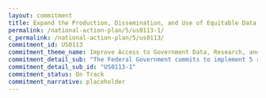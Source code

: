 ```yaml
---
layout: commitment
title: Expand the Production, Dissemination, and Use of Equitable Data
permalink: /national-action-plan/5/us0113-1/
c_permalink: /national-action-plan/5/us0113/
commitment_id: US0113
commitment_theme_name: Improve Access to Government Data, Research, and Information
commitment_detail_sub: "The Federal Government commits to implement 5 recommendations from the Equitable Data Working Group, including by rechartering the Equitable Data Working Group as a subcommittee of the Office of Science and Technology Policy’s National Science and Technology Council. "
commitment_detail_sub_id: "US0113-1"
commitment_status: On Track
commitment_narrative: placeholder
---
```


